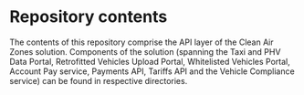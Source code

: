 # Repository contents

The contents of this repository comprise the API layer of the Clean Air Zones solution. Components of the solution (spanning the Taxi and PHV Data Portal, Retrofitted Vehicles Upload Portal, Whitelisted Vehicles Portal, Account Pay service, Payments API, Tariffs API and the Vehicle Compliance service) can be found in respective directories.